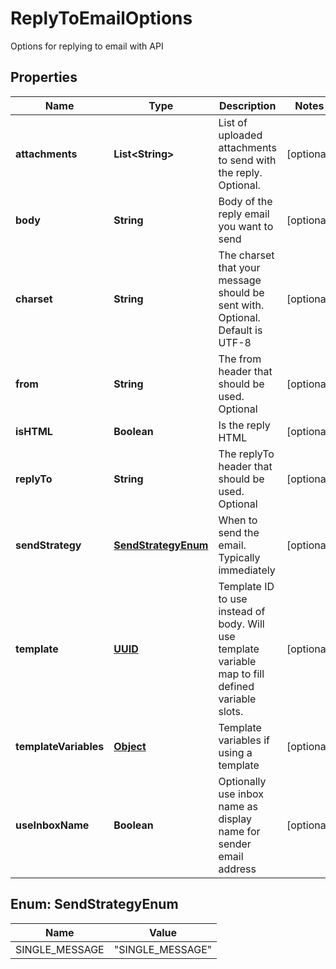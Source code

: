 

# ReplyToEmailOptions

Options for replying to email with API
## Properties

Name | Type | Description | Notes
------------ | ------------- | ------------- | -------------
**attachments** | **List&lt;String&gt;** | List of uploaded attachments to send with the reply. Optional. |  [optional]
**body** | **String** | Body of the reply email you want to send |  [optional]
**charset** | **String** | The charset that your message should be sent with. Optional. Default is UTF-8 |  [optional]
**from** | **String** | The from header that should be used. Optional |  [optional]
**isHTML** | **Boolean** | Is the reply HTML |  [optional]
**replyTo** | **String** | The replyTo header that should be used. Optional |  [optional]
**sendStrategy** | [**SendStrategyEnum**](#SendStrategyEnum) | When to send the email. Typically immediately |  [optional]
**template** | [**UUID**](UUID) | Template ID to use instead of body. Will use template variable map to fill defined variable slots. |  [optional]
**templateVariables** | [**Object**]() | Template variables if using a template |  [optional]
**useInboxName** | **Boolean** | Optionally use inbox name as display name for sender email address |  [optional]



## Enum: SendStrategyEnum

Name | Value
---- | -----
SINGLE_MESSAGE | &quot;SINGLE_MESSAGE&quot;



